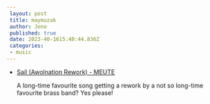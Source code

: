 ```yaml
---
 layout: post
 title: maymuzak
 author: Jono
 published: true
 date: 2023-40-1615:40:44.836Z
 categories: 
 - music
---
```


* [ Sail (Awolnation Rework) - MEUTE ]( https://www.youtube.com/watch?v=m4C58lmv1J4 )

	 A long-time favourite song getting a rework by a not so long-time favourite brass band? Yes please!